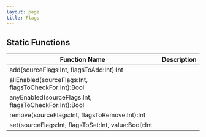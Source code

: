 ```yaml
---
layout: page
title: Flags
---
```


## Static Functions

| Function Name | Description |
| --------------- | ------------- |
| add(sourceFlags:Int, flagsToAdd:Int):Int |  |
| allEnabled(sourceFlags:Int, flagsToCheckFor:Int):Bool |  |
| anyEnabled(sourceFlags:Int, flagsToCheckFor:Int):Bool |  |
| remove(sourceFlags:Int, flagsToRemove:Int):Int |  |
| set(sourceFlags:Int, flagsToSet:Int, value:Bool):Int |  |


